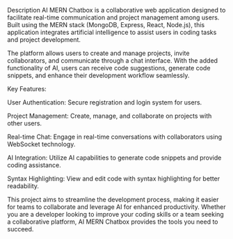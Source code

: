 Description
AI MERN Chatbox is a collaborative web application designed to facilitate real-time communication 
and project management among users. Built using the MERN stack (MongoDB, Express, React, Node.js), 
this application integrates artificial intelligence to assist users in coding tasks and project development.

The platform allows users to create and manage projects, invite collaborators,
and communicate through a chat interface. With the added functionality of AI, 
users can receive code suggestions, generate code snippets, and enhance their development workflow seamlessly.

Key Features:

User Authentication: Secure registration and login system for users.

Project Management: Create, manage, and collaborate on projects with other users.

Real-time Chat: Engage in real-time conversations with collaborators using WebSocket technology.

AI Integration: Utilize AI capabilities to generate code snippets and provide coding assistance.

Syntax Highlighting: View and edit code with syntax highlighting for better readability.

This project aims to streamline the development process, making it easier for teams to 
collaborate and leverage AI for enhanced productivity. Whether you are a developer looking to 
improve your coding skills or a team seeking a collaborative platform, AI MERN Chatbox 
provides the tools you need to succeed.

